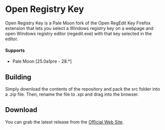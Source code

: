 # Open Registry Key

Open Registry Key is a Pale Moon fork of the Open RegEdit Key Firefox extension that lets you select a Windows registry key on a webpage and open Windows registry editor (regedit.exe) with that key selected in the editor.

#### Supports
 * Pale Moon [25.0a1pre - 28.*]

## Building
Simply download the contents of the repository and pack the src folder into a .zip file. Then, rename the file to .xpi and drag into the browser.

## Download
You can grab the latest release from the [Official Web Site](//realityripple.com/Software/Mozilla-Extensions/Open-Registry-Key/).
